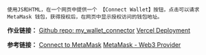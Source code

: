 ```
使用JS和HTML，在一个网页中提供一个 【Connect Wallet】按钮，点击可以请求 MetaMask 钱包，获得授权后，在网页中显示授权访问的钱包地址。
```
**作业链接：**
[Github repo: my_wallet_connector](https://github.com/CodingGeoff/my_wallet_connector)
[Vercel Deployment](https://my-wallet-connector-8v1zda1y5-boc-lc-126coms-projects.vercel.app/)

**参考链接：**
[Connect to MetaMask](https://docs.metamask.io/guide/ethereum-provider.html#connecting-to-metamask)
[MetaMask - Web3 Provider](https://github.com/MetaMask/provider-engine)
